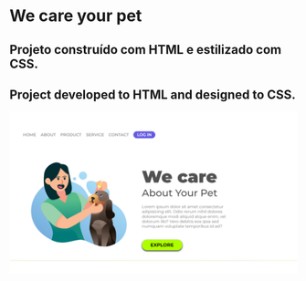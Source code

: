 <h1>We care your pet</h1>

<h2>Projeto construído com HTML e estilizado com CSS.</h2>
<h2>Project developed to HTML and designed to CSS.</h2>

<img src="https://github.com/vivianigarcia/We-Care-Your-Pet/blob/master/We%20care.png">
